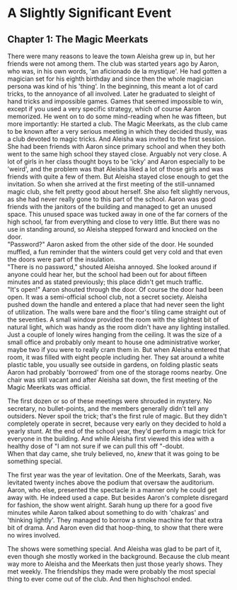 # A Slightly Significant Event

## Chapter 1: The Magic Meerkats

There were many reasons to leave the town Aleisha grew up in, but her friends were not among them.
The club was started years ago by Aaron, who was, in his own words, 'an aficionado de la mystique'. 
He had gotten a magician set for his eighth birthday and since then the whole magician persona was kind of his 'thing'. 
In the beginning, this meant a lot of card tricks, to the annoyance of all involved. Later he graduated to sleight of hand tricks and impossible games. 
Games that seemed impossible to win, except if you used a very specific strategy, which of course Aaron memorized. 
He went on to do some mind-reading when he was fifteen, but more importantly: He started a club. 
The Magic Meerkats, as the club came to be known after a very serious meeting in which they decided thusly, was a club devoted to magic tricks. 
And Aleisha was invited to the first session.
She had been friends with Aaron since primary school and when they both went to the same high school they stayed close. 
Arguably not very close. A lot of girls in her class thought boys to be 'icky' and Aaron especially to be 'weird', and the problem was that Aleisha liked a lot of those girls and was friends with quite a few of them. 
But Aleisha stayed close enough to get the invitation. 
So when she arrived at the first meeting of the still-unnamed magic club, she felt pretty good about herself. 
She also felt slightly nervous, as she had never really gone to this part of the school. 
Aaron was good friends with the janitors of the building and managed to get an unused space. 
This unused space was tucked away in one of the far corners of the high school, far from everything and close to very little. 
But there was no use in standing around, so Aleisha stepped forward and knocked on the door.  
"Password?" Aaron asked from the other side of the door. 
He sounded muffled, a fun reminder that the winters could get very cold and that even the doors were part of the insulation.  
"There is no password," shouted Aleisha annoyed. 
She looked around if anyone could hear her, but the school had been out for about fifteen minutes and as stated previously; this place didn't get much traffic.  
"It's open!" Aaron shouted through the door. 
Of course the door had been open. 
It was a semi-official school club, not a secret society. 
Aleisha pushed down the handle and entered a place that had never seen the light of utilization. 
The walls were bare and the floor's tiling came straight out of the seventies. 
A small window provided the room with the slightest bit of natural light, which was handy as the room didn't have any lighting installed. Just a couple of lonely wires hanging from the ceiling.
It was the size of a small office and probably only meant to house one administrative worker, maybe two if you were to really cram them in. 
But when Aleisha entered that room, it was filled with eight people including her. 
They sat around a white plastic table, you usually see outside in gardens, on folding plastic seats Aaron had probably 'borrowed' from one of the storage rooms nearby. 
One chair was still vacant and after Aleisha sat down, the first meeting of the Magic Meerkats was official.

The first dozen or so of these meetings were shrouded in mystery. 
No secretary, no bullet-points, and the members generally didn't tell any outsiders. 
Never spoil the trick; that's the first rule of magic. 
But they didn't completely operate in secret, because very early on they decided to hold a yearly stunt. 
At the end of the school year, they'd perform a magic trick for everyone in the building. 
And while Aleisha first viewed this idea with a healthy dose of "I am not sure if we can pull this off "-doubt.  
When that day came, she truly believed, no, *knew* that it was going to be something special.

The first year was the year of levitation. 
One of the Meerkats, Sarah, was levitated twenty inches above the podium that oversaw the auditorium. 
Aaron, who else, presented the spectacle in a manner only he could get away with. 
He indeed used a cape. 
But besides Aaron's complete disregard for fashion, the show went alright. 
Sarah hung up there for a good five minutes while Aaron talked about something to do with 'chakras' and 'thinking lightly'. 
They managed to borrow a smoke machine for that extra bit of drama. 
And Aaron even did that hoop-thing, to show that there were no wires involved.

The shows were something special. 
And Aleisha was glad to be part of it, even though she mostly worked in the background. 
Because the club meant way more to Aleisha and the Meerkats then just those yearly shows. 
They met weekly. 
The friendships they made were probably the most special thing to ever come out of the club. 
And then highschool ended.

